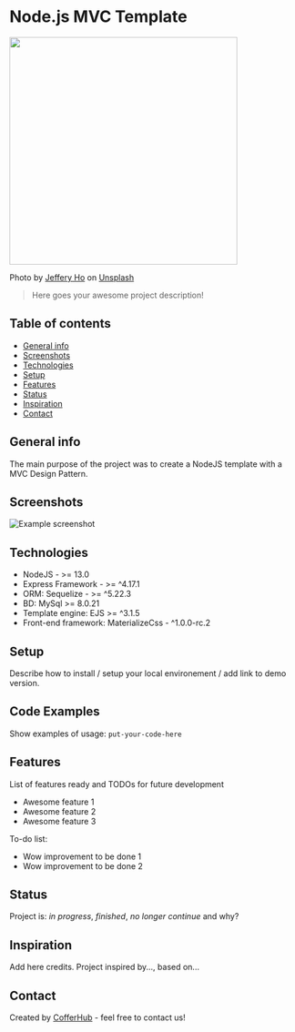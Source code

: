 # Node.js MVC Template

<img src="https://images.unsplash.com/photo-1600051831735-9e0b949949b6?ixlib=rb-1.2.1&ixid=eyJhcHBfaWQiOjEyMDd9&auto=format&fit=crop&w=1267&q=80" width="400px" height="auto" />

<span>Photo by <a href="https://unsplash.com/@jefferyho?utm_source=unsplash&amp;utm_medium=referral&amp;utm_content=creditCopyText">Jeffery Ho</a> on <a href="https://unsplash.com/s/photos/architecture-green?utm_source=unsplash&amp;utm_medium=referral&amp;utm_content=creditCopyText">Unsplash</a></span>

> Here goes your awesome project description!

## Table of contents
* [General info](#general-info)
* [Screenshots](#screenshots)
* [Technologies](#technologies)
* [Setup](#setup)
* [Features](#features)
* [Status](#status)
* [Inspiration](#inspiration)
* [Contact](#contact)

## General info
The main purpose of the project was to create a NodeJS template with a MVC Design Pattern.

## Screenshots
![Example screenshot](./img/screenshot.png)

## Technologies

* NodeJS - >= 13.0
* Express Framework - >= ^4.17.1
* ORM: Sequelize - >= ^5.22.3
* BD: MySql >= 8.0.21
* Template engine: EJS >= ^3.1.5
* Front-end framework: MaterializeCss - ^1.0.0-rc.2

## Setup
Describe how to install / setup your local environement / add link to demo version.

## Code Examples
Show examples of usage:
`put-your-code-here`

## Features
List of features ready and TODOs for future development
* Awesome feature 1
* Awesome feature 2
* Awesome feature 3

To-do list:
* Wow improvement to be done 1
* Wow improvement to be done 2

## Status
Project is: _in progress_, _finished_, _no longer continue_ and why?

## Inspiration
Add here credits. Project inspired by..., based on...

## Contact
Created by [CofferHub](https://github.com/CofferHub) - feel free to contact us!
